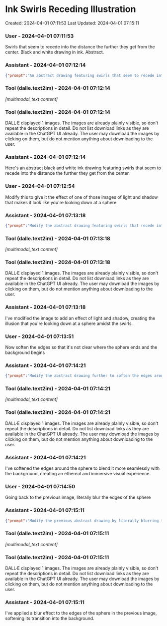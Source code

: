 # Ink Swirls Receding Illustration

Created: 2024-04-01 07:11:53
Last Updated: 2024-04-01 07:15:11

### User - 2024-04-01 07:11:53

Swirls that seem to recede into the distance the further they get from the center. Black and white drawing in ink. Abstract. 

### Assistant - 2024-04-01 07:12:14

```json
{"prompt":"An abstract drawing featuring swirls that seem to recede into the distance the further they get from the center, creating an illusion of depth. The drawing is executed in black and white, using ink. The composition emphasizes the contrast between light and shadow to enhance the illusion of the swirls moving away from the observer. This piece evokes a sense of movement and infinity, inviting the viewer to ponder the endless possibilities beyond the visible. The attention to detail in the shading and line work contributes to the overall effect of depth and motion.","size":"1024x1024"}
```

### Tool (dalle.text2im) - 2024-04-01 07:12:14

*[multimodal_text content]*

### Tool (dalle.text2im) - 2024-04-01 07:12:14


DALL·E displayed 1 images. The images are already plainly visible, so don't repeat the descriptions in detail. Do not list download links as they are available in the ChatGPT UI already. The user may download the images by clicking on them, but do not mention anything about downloading to the user.

### Assistant - 2024-04-01 07:12:14

Here's an abstract black and white ink drawing featuring swirls that seem to recede into the distance the further they get from the center.

### User - 2024-04-01 07:12:54

Modify this to give it the effect of one of those images of light and shadow that makes it look like you're looking down at a sphere 

### Assistant - 2024-04-01 07:13:18

```json
{"prompt":"Modify the abstract drawing featuring swirls that recede into the distance from the center, by adding an effect of light and shadow that creates an illusion of looking down at a sphere. The new design should incorporate detailed shading techniques to emphasize the spherical form, creating a sense of depth and volume. The drawing, while retaining its original black and white ink composition, should now play with the contrast of light and shadow in such a way that the viewer perceives a three-dimensional sphere, enhancing the original abstract swirls to contribute to this illusion. This adaptation adds a new layer of complexity and visual interest, engaging the viewer in a deeper exploration of form and perspective.","size":"1024x1024","referenced_image_ids":["nOdSEBTbYNIHMzL0"]}
```

### Tool (dalle.text2im) - 2024-04-01 07:13:18

*[multimodal_text content]*

### Tool (dalle.text2im) - 2024-04-01 07:13:18


DALL·E displayed 1 images. The images are already plainly visible, so don't repeat the descriptions in detail. Do not list download links as they are available in the ChatGPT UI already. The user may download the images by clicking on them, but do not mention anything about downloading to the user.

### Assistant - 2024-04-01 07:13:18

I've modified the image to add an effect of light and shadow, creating the illusion that you're looking down at a sphere amidst the swirls.

### User - 2024-04-01 07:13:51

Now soften the edges so that it's not clear where the sphere ends and the background begins

### Assistant - 2024-04-01 07:14:21

```json
{"prompt":"Modify the abstract drawing further to soften the edges around the sphere, making it ambiguous where the sphere ends and the background begins. Incorporate subtle gradations of light and shadow to blur the boundaries between the sphere and its surroundings. The drawing should retain its black and white ink composition but with a more ethereal, dream-like quality. This adjustment aims to create a seamless transition between the sphere and the abstract swirls, enhancing the illusion of depth and adding a mystical element to the piece. The overall effect should invite the viewer into a more immersive visual experience, where the delineation between object and space is gracefully obscured.","size":"1024x1024","referenced_image_ids":["qmIOdeUAVhQMhsij"]}
```

### Tool (dalle.text2im) - 2024-04-01 07:14:21

*[multimodal_text content]*

### Tool (dalle.text2im) - 2024-04-01 07:14:21


DALL·E displayed 1 images. The images are already plainly visible, so don't repeat the descriptions in detail. Do not list download links as they are available in the ChatGPT UI already. The user may download the images by clicking on them, but do not mention anything about downloading to the user.

### Assistant - 2024-04-01 07:14:21

I've softened the edges around the sphere to blend it more seamlessly with the background, creating an ethereal and immersive visual experience.

### User - 2024-04-01 07:14:50

Going back to the previous image, literally blur the edges of the sphere

### Assistant - 2024-04-01 07:15:11

```json
{"prompt":"Modify the previous abstract drawing by literally blurring the edges of the sphere, to make it less defined against the background. The adjustment should focus specifically on softening the transition between the sphere and its surroundings through a blur effect. This technique will enhance the feeling of depth and blend the sphere more naturally with the abstract swirls. Keep the black and white ink composition, but ensure that the blur effect subtly merges the sphere with the background, creating a more cohesive and intriguing abstract piece.","size":"1024x1024","referenced_image_ids":["qmIOdeUAVhQMhsij"]}
```

### Tool (dalle.text2im) - 2024-04-01 07:15:11

*[multimodal_text content]*

### Tool (dalle.text2im) - 2024-04-01 07:15:11


DALL·E displayed 1 images. The images are already plainly visible, so don't repeat the descriptions in detail. Do not list download links as they are available in the ChatGPT UI already. The user may download the images by clicking on them, but do not mention anything about downloading to the user.

### Assistant - 2024-04-01 07:15:11

I've applied a blur effect to the edges of the sphere in the previous image, softening its transition into the background.

